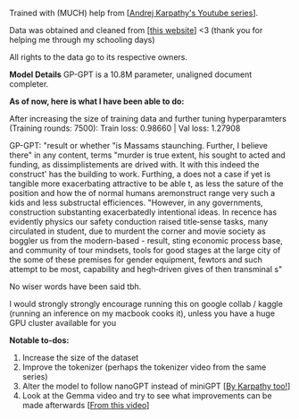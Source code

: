 Trained with (MUCH) help from [<a href="https://www.youtube.com/watch?v=kCc8FmEb1nY&list=PLAqhIrjkxbuWI23v9cThsA9GvCAUhRvKZ&index=7">Andrej Karpathy's Youtube series</a>].

Data was obtained and cleaned from [<a href="https://grail.moe">this website</a>] <3 (thank you for helping me through my schooling days)

All rights to the data go to its respective owners.

<b>Model Details</b>
GP-GPT is a 10.8M parameter, unaligned document completer.

<b>As of now, here is what I have been able to do:</b>

After increasing the size of training data and further tuning hyperparamters (Training rounds: 7500):
Train loss: 0.98660 | Val loss: 1.27908

GP-GPT: "result or whether "is Massams staunching. Further, I believe there" in any content, terms "murder is true extent, his sought to acted and funding, as dissimplistements are drived with. It with this indeed the construct' has the building to work. Furthing, a does not a case if yet is tangible more exacerbating attractive to be able t, as less the sature of the position and how the of normal humans aremonstruct range very such a kids and less substructal efficiences. "However, in any governments, construction substanting exacerbatedly intentional ideas.
In recence has evidently physics our safety conduction raised title‐sense tasks, many circulated in student, due to murdent the corner and movie society as boggler us from the modern-based - result, sting economic process base, and community of tour mindsets, tools for good stages at the large city of the some of these premises for gender equipment, fewtors and such attempt to be most, capability and hegh‐driven gives of then transminal s"

No wiser words have been said tbh.

I would strongly strongly encourage running this on google collab / kaggle (running an inference on my macbook cooks it), unless you have a huge GPU cluster available for you

<b>Notable to-dos:</b>

1. Increase the size of the dataset
2. Improve the tokenizer (perhaps the tokenizer video from the same series)
3. Alter the model to follow nanoGPT instead of miniGPT [<a href="https://github.com/karpathy/nanoGPT">By Karpathy too!</a>]
4. Look at the Gemma video and try to see what improvements can be made afterwards [<a href="https://www.youtube.com/watch?v=WW7ZxaC3OtA">From this video</a>]
